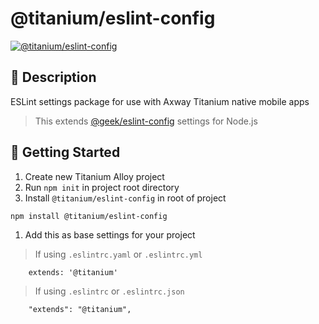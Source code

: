 # @titanium/eslint-config


[![@titanium/eslint-config](https://img.shields.io/npm/v/@titanium/eslint-config.png)](https://www.npmjs.com/package/@titanium/eslint-config)

## 📝 Description

ESLint settings package for use with Axway Titanium native mobile apps

> This extends [@geek/eslint-config](https://github.com/brentonhouse/geek-eslint-config) settings for Node.js

## 🚀 Getting Started

1. Create new Titanium Alloy project
2. Run `npm init` in project root directory
3. Install `@titanium/eslint-config` in root of project

```bash
npm install @titanium/eslint-config
```

1. Add this as base settings for your project

> If using `.eslintrc.yaml` or  `.eslintrc.yml`

```
    extends: '@titanium'
```

> If using `.eslintrc` or  `.eslintrc.json`

```
    "extends": "@titanium",
```